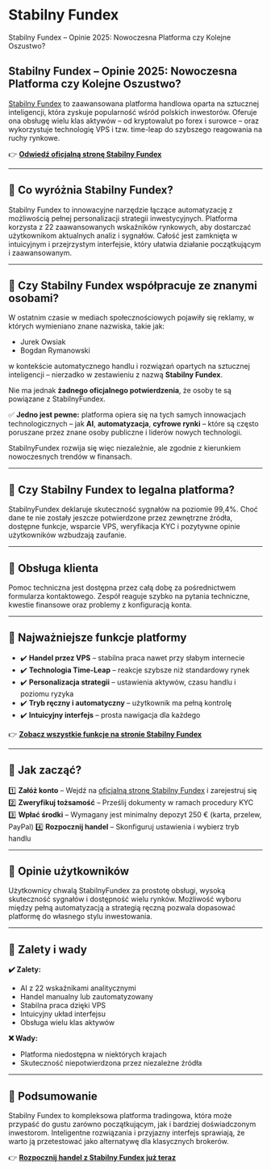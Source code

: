 # Stabilny Fundex
Stabilny Fundex – Opinie 2025: Nowoczesna Platforma czy Kolejne Oszustwo?
## Stabilny Fundex – Opinie 2025: Nowoczesna Platforma czy Kolejne Oszustwo?

[Stabilny Fundex](https://stabilnyfundex.pl) to zaawansowana platforma handlowa oparta na sztucznej inteligencji, która zyskuje popularność wśród polskich inwestorów. Oferuje ona obsługę wielu klas aktywów – od kryptowalut po forex i surowce – oraz wykorzystuje technologię VPS i tzw. time-leap do szybszego reagowania na ruchy rynkowe.

👉 **[Odwiedź oficjalną stronę Stabilny Fundex](https://stabilnyfundex.pl)**

---

## 📌 Co wyróżnia Stabilny Fundex?

Stabilny Fundex to innowacyjne narzędzie łączące automatyzację z możliwością pełnej personalizacji strategii inwestycyjnych. Platforma korzysta z 22 zaawansowanych wskaźników rynkowych, aby dostarczać użytkownikom aktualnych analiz i sygnałów. Całość jest zamknięta w intuicyjnym i przejrzystym interfejsie, który ułatwia działanie początkującym i zaawansowanym.

---

## 📌 Czy Stabilny Fundex współpracuje ze znanymi osobami?

W ostatnim czasie w mediach społecznościowych pojawiły się reklamy, w których wymieniano znane nazwiska, takie jak:

- Jurek Owsiak
- Bogdan Rymanowski

w kontekście automatycznego handlu i rozwiązań opartych na sztucznej inteligencji – nierzadko w zestawieniu z nazwą **Stabilny Fundex**.

Nie ma jednak **żadnego oficjalnego potwierdzenia**, że osoby te są powiązane z StabilnyFundex.

✅ **Jedno jest pewne:** platforma opiera się na tych samych innowacjach technologicznych – jak **AI**, **automatyzacja**, **cyfrowe rynki** – które są często poruszane przez znane osoby publiczne i liderów nowych technologii.

StabilnyFundex rozwija się więc niezależnie, ale zgodnie z kierunkiem nowoczesnych trendów w finansach.

---

## 📌 Czy Stabilny Fundex to legalna platforma?

StabilnyFundex deklaruje skuteczność sygnałów na poziomie 99,4%. Choć dane te nie zostały jeszcze potwierdzone przez zewnętrzne źródła, dostępne funkcje, wsparcie VPS, weryfikacja KYC i pozytywne opinie użytkowników wzbudzają zaufanie.

---

## 📌 Obsługa klienta

Pomoc techniczna jest dostępna przez całą dobę za pośrednictwem formularza kontaktowego. Zespół reaguje szybko na pytania techniczne, kwestie finansowe oraz problemy z konfiguracją konta.

---

## 📌 Najważniejsze funkcje platformy

- ✔️ **Handel przez VPS** – stabilna praca nawet przy słabym internecie
- ✔️ **Technologia Time-Leap** – reakcje szybsze niż standardowy rynek
- ✔️ **Personalizacja strategii** – ustawienia aktywów, czasu handlu i poziomu ryzyka
- ✔️ **Tryb ręczny i automatyczny** – użytkownik ma pełną kontrolę
- ✔️ **Intuicyjny interfejs** – prosta nawigacja dla każdego

👉 **[Zobacz wszystkie funkcje na stronie Stabilny Fundex](https://stabilnyfundex.pl)**

---

## 📌 Jak zacząć?

1️⃣ **Załóż konto** – Wejdź na [oficjalną stronę Stabilny Fundex](https://stabilnyfundex.pl) i zarejestruj się
2️⃣ **Zweryfikuj tożsamość** – Prześlij dokumenty w ramach procedury KYC
3️⃣ **Wpłać środki** – Wymagany jest minimalny depozyt 250 € (karta, przelew, PayPal)
4️⃣ **Rozpocznij handel** – Skonfiguruj ustawienia i wybierz tryb handlu

---

## 📌 Opinie użytkowników

Użytkownicy chwalą StabilnyFundex za prostotę obsługi, wysoką skuteczność sygnałów i dostępność wielu rynków. Możliwość wyboru między pełną automatyzacją a strategią ręczną pozwala dopasować platformę do własnego stylu inwestowania.

---

## 📌 Zalety i wady

**✔️ Zalety:**
- AI z 22 wskaźnikami analitycznymi
- Handel manualny lub zautomatyzowany
- Stabilna praca dzięki VPS
- Intuicyjny układ interfejsu
- Obsługa wielu klas aktywów

**❌ Wady:**
- Platforma niedostępna w niektórych krajach
- Skuteczność niepotwierdzona przez niezależne źródła

---

## 📌 Podsumowanie

Stabilny Fundex to kompleksowa platforma tradingowa, która może przypaść do gustu zarówno początkującym, jak i bardziej doświadczonym inwestorom. Inteligentne rozwiązania i przyjazny interfejs sprawiają, że warto ją przetestować jako alternatywę dla klasycznych brokerów.

👉 **[Rozpocznij handel z Stabilny Fundex już teraz](https://stabilnyfundex.pl)**
